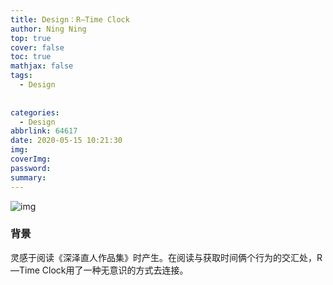 ```yaml
---
title: Design：R—Time Clock
author: Ning Ning
top: true
cover: false
toc: true
mathjax: false
tags:
  - Design
  
  
categories:
  - Design
abbrlink: 64617
date: 2020-05-15 10:21:30
img:
coverImg:
password:
summary:
---
```

![img](https://cdn.jsdelivr.net/gh/CoreyTao/photo2/书架1.png )
### 背景

灵感于阅读《深泽直人作品集》时产生。在阅读与获取时间俩个行为的交汇处，R—Time Clock用了一种无意识的方式去连接。


